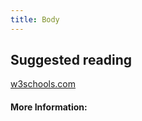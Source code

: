 ```yaml
---
title: Body
---
```


## Suggested reading

[w3schools.com](https://www.w3schools.com/tags/tag_body.asp)

<!-- The article goes here, in GitHub-flavored Markdown. Feel free to add YouTube videos, images, and CodePen/JSBin embeds  -->

#### More Information:
<!-- Please add any articles you think might be helpful to read before writing the article -->


